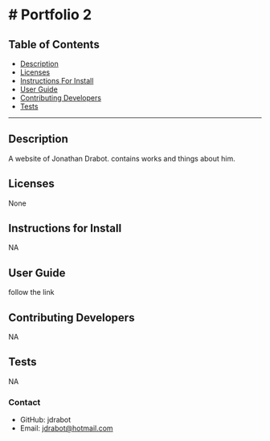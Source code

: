 # # Portfolio 2

## Table of Contents

- [Description](#installation)
- [Licenses](#licenses)
- [Instructions For Install](#instructionsForInstall)
- [User Guide](#userGuide)
- [Contributing Developers](#contributingDevelopers)
- [Tests](#tests)

---

## Description

A website of Jonathan Drabot. contains works and things about him.

## Licenses

None

## Instructions for Install

NA

## User Guide

follow the link

## Contributing Developers

NA

## Tests

NA

### Contact

- GitHub: jdrabot
- Email: jdrabot@hotmail.com
